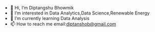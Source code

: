- 👋 Hi, I’m Diptangshu Bhowmik
- 👀 I’m interested in Data Analytics,Data Science,Renewable Energy
- 🌱 I’m currently learning Data Analysis
- 📫 How to reach me email:diptanshob@gmail.com

<!---
diptangshubhowmik/diptangshubhowmik is a ✨ special ✨ repository because its `README.md` (this file) appears on your GitHub profile.
You can click the Preview link to take a look at your changes.
--->
